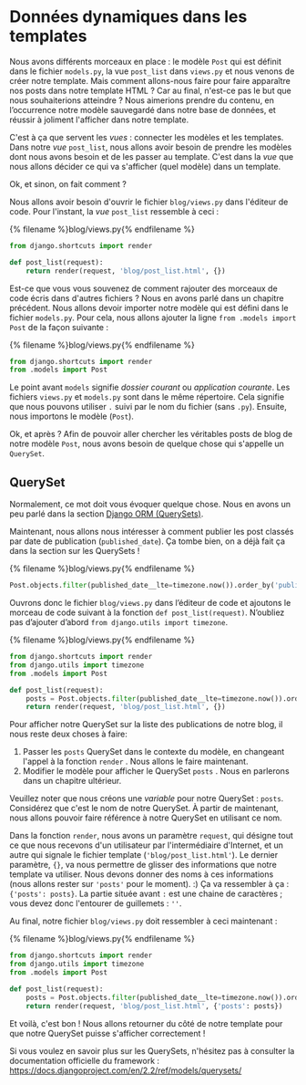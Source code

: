 # Données dynamiques dans les templates

Nous avons différents morceaux en place : le modèle `Post` qui est définit dans le fichier `models.py`, la vue `post_list` dans `views.py` et nous venons de créer notre template. Mais comment allons-nous faire pour faire apparaître nos posts dans notre template HTML ? Car au final, n'est-ce pas le but que nous souhaiterions atteindre ? Nous aimerions prendre du contenu, en l’occurrence notre modèle sauvegardé dans notre base de données, et réussir à joliment l'afficher dans notre template.

C'est à ça que servent les *vues* : connecter les modèles et les templates. Dans notre *vue* `post_list`, nous allons avoir besoin de prendre les modèles dont nous avons besoin et de les passer au template. C'est dans la *vue* que nous allons décider ce qui va s'afficher (quel modèle) dans un template.

Ok, et sinon, on fait comment ?

Nous allons avoir besoin d'ouvrir le fichier `blog/views.py` dans l'éditeur de code. Pour l'instant, la *vue* `post_list` ressemble à ceci :

{% filename %}blog/views.py{% endfilename %}

```python
from django.shortcuts import render

def post_list(request):
    return render(request, 'blog/post_list.html', {})
```

Est-ce que vous vous souvenez de comment rajouter des morceaux de code écris dans d'autres fichiers ? Nous en avons parlé dans un chapitre précédent. Nous allons devoir importer notre modèle qui est défini dans le fichier `models.py`. Pour cela, nous allons ajouter la ligne `from .models import Post` de la façon suivante :

{% filename %}blog/views.py{% endfilename %}

```python
from django.shortcuts import render
from .models import Post
```

Le point avant `models` signifie *dossier courant* ou *application courante*. Les fichiers `views.py` et `models.py` sont dans le même répertoire. Cela signifie que nous pouvons utiliser `.` suivi par le nom du fichier (sans `.py`). Ensuite, nous importons le modèle (`Post`).

Ok, et après ? Afin de pouvoir aller chercher les véritables posts de blog de notre modèle `Post`, nous avons besoin de quelque chose qui s'appelle un `QuerySet`.

## QuerySet

Normalement, ce mot doit vous évoquer quelque chose. Nous en avons un peu parlé dans la section [Django ORM (QuerySets)](../django_orm/README.md).

Maintenant, nous allons nous intéresser à comment publier les post classés par date de publication (`published_date`). Ça tombe bien, on a déjà fait ça dans la section sur les QuerySets !

{% filename %}blog/views.py{% endfilename %}

```python
Post.objects.filter(published_date__lte=timezone.now()).order_by('published_date')
```

Ouvrons donc le fichier `blog/views.py` dans l’éditeur de code et ajoutons le morceau de code suivant à la fonction `def post_list(request)`. N’oubliez pas d’ajouter d’abord `from django.utils import timezone`.

{% filename %}blog/views.py{% endfilename %}

```python
from django.shortcuts import render
from django.utils import timezone
from .models import Post

def post_list(request):
    posts = Post.objects.filter(published_date__lte=timezone.now()).order_by('published_date')
    return render(request, 'blog/post_list.html', {})
```

Pour afficher notre QuerySet sur la liste des publications de notre blog, il nous reste deux choses à faire:

1. Passer les `posts` QuerySet dans le contexte du modèle, en changeant l'appel à la fonction `render` . Nous allons le faire maintenant.
2. Modifier le modèle pour afficher le QuerySet `posts` . Nous en parlerons dans un chapitre ultérieur.

Veuillez noter que nous créons une *variable* pour notre QuerySet : `posts`. Considérez que c'est le nom de notre QuerySet. À partir de maintenant, nous allons pouvoir faire référence à notre QuerySet en utilisant ce nom.

Dans la fonction `render`, nous avons un paramètre `request`, qui désigne tout ce que nous recevons d'un utilisateur par l'intermédiaire d'Internet, et un autre qui signale le fichier template (`'blog/post_list.html'`). Le dernier paramètre, `{}`, va nous permettre de glisser des informations que notre template va utiliser. Nous devons donner des noms à ces informations (nous allons rester sur `'posts'` pour le moment). :) Ça va ressembler à ça : `{'posts': posts}`. La partie située avant `:` est une chaine de caractères ; vous devez donc l'entourer de guillemets : `''`.

Au final, notre fichier `blog/views.py` doit ressembler à ceci maintenant :

{% filename %}blog/views.py{% endfilename %}

```python
from django.shortcuts import render
from django.utils import timezone
from .models import Post

def post_list(request):
    posts = Post.objects.filter(published_date__lte=timezone.now()).order_by('published_date')
    return render(request, 'blog/post_list.html', {'posts': posts})
```

Et voilà, c'est bon ! Nous allons retourner du côté de notre template pour que notre QuerySet puisse s'afficher correctement !

Si vous voulez en savoir plus sur les QuerySets, n'hésitez pas à consulter la documentation officielle du framework : https://docs.djangoproject.com/en/2.2/ref/models/querysets/